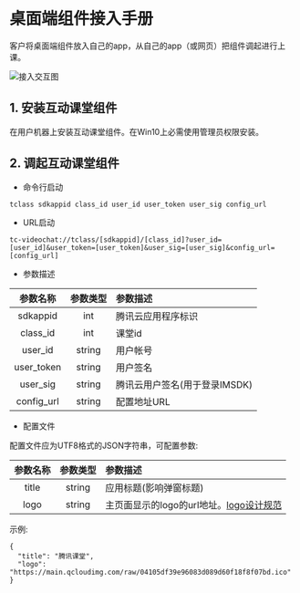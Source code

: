 # 桌面端组件接入手册

客户将桌面端组件放入自己的app，从自己的app（或网页）把组件调起进行上课。

![接入交互图](https://main.qcloudimg.com/raw/0e1fa994c0cd247dd99584b80d88d89d.jpg)

## 1. 安装互动课堂组件
在用户机器上安装互动课堂组件。在Win10上必需使用管理员权限安装。

## 2. 调起互动课堂组件

- 命令行启动

```
tclass sdkappid class_id user_id user_token user_sig config_url
```

- URL启动

```
tc-videochat://tclass/[sdkappid]/[class_id]?user_id=[user_id]&user_token=[user_token]&user_sig=[user_sig]&config_url=[config_url]
```

- 参数描述

参数名称|参数类型|参数描述
:--:|:--:|:--
sdkappid|int|腾讯云应用程序标识
class_id|int|课堂id
user_id|string|用户帐号
user_token|string|用户签名
user_sig|string|腾讯云用户签名(用于登录IMSDK)
config_url|string|配置地址URL

- 配置文件

配置文件应为UTF8格式的JSON字符串，可配置参数:

参数名称|参数类型|参数描述
:--:|:--:|:--
title|string|应用标题(影响弹窗标题)
logo|string|主页面显示的logo的url地址。[logo设计规范](./%E6%93%8D%E4%BD%9C%E6%8C%87%E5%8D%97/%E5%9C%A8%E7%BA%BF%E8%AF%BE%E5%A0%82%E6%A1%8C%E9%9D%A2%E7%AB%AFLOGO%E8%A7%84%E8%8C%83.md)

示例:
```
{
  "title": "腾讯课堂",
  "logo": "https://main.qcloudimg.com/raw/04105df39e96083d089d60f18f8f07bd.ico"
}
```
